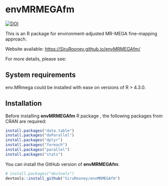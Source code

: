 
<!-- README.md is generated from README.Rmd. Please edit that file -->

# envMRMEGAfm

<!-- badges: start -->
[![DOI](https://zenodo.org/badge/DOI/10.5281/zenodo.11204982.svg)](https://doi.org/10.5281/zenodo.11204982)
<!-- badges: end -->

This is an R package for environment-adjusted MR-MEGA fine-mapping approach.

Website available: <https://SiruRooney.github.io/envMRMEGAfm/>

For more details, please see: 

## System requirements
env.MRmega could be installed with ease on versions of R > 4.3.0.

## Installation

Before installing **envMRMEGAfm** R package , the following packages from CRAN are required:

```r
install.packages("data.table")
install.packages("doParallel")
install.packages("dplyr")
install.packages("foreach")
install.packages("parallel")
install.packages("stats")
```

You can install the GitHub version of **envMRMEGAfm**:

``` r
# install.packages("devtools")
devtools::install_github("SiruRooney/envMRMEGAfm")
```





